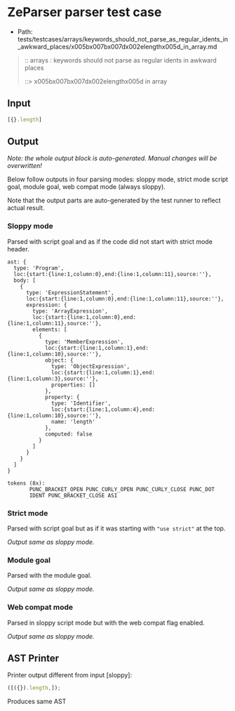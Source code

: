 # ZeParser parser test case

- Path: tests/testcases/arrays/keywords_should_not_parse_as_regular_idents_in_awkward_places/x005bx007bx007dx002elengthx005d_in_array.md

> :: arrays : keywords should not parse as regular idents in awkward places
>
> ::> x005bx007bx007dx002elengthx005d in array

## Input

`````js
[{}.length]
`````

## Output

_Note: the whole output block is auto-generated. Manual changes will be overwritten!_

Below follow outputs in four parsing modes: sloppy mode, strict mode script goal, module goal, web compat mode (always sloppy).

Note that the output parts are auto-generated by the test runner to reflect actual result.

### Sloppy mode

Parsed with script goal and as if the code did not start with strict mode header.

`````
ast: {
  type: 'Program',
  loc:{start:{line:1,column:0},end:{line:1,column:11},source:''},
  body: [
    {
      type: 'ExpressionStatement',
      loc:{start:{line:1,column:0},end:{line:1,column:11},source:''},
      expression: {
        type: 'ArrayExpression',
        loc:{start:{line:1,column:0},end:{line:1,column:11},source:''},
        elements: [
          {
            type: 'MemberExpression',
            loc:{start:{line:1,column:1},end:{line:1,column:10},source:''},
            object: {
              type: 'ObjectExpression',
              loc:{start:{line:1,column:1},end:{line:1,column:3},source:''},
              properties: []
            },
            property: {
              type: 'Identifier',
              loc:{start:{line:1,column:4},end:{line:1,column:10},source:''},
              name: 'length'
            },
            computed: false
          }
        ]
      }
    }
  ]
}

tokens (8x):
       PUNC_BRACKET_OPEN PUNC_CURLY_OPEN PUNC_CURLY_CLOSE PUNC_DOT
       IDENT PUNC_BRACKET_CLOSE ASI
`````

### Strict mode

Parsed with script goal but as if it was starting with `"use strict"` at the top.

_Output same as sloppy mode._

### Module goal

Parsed with the module goal.

_Output same as sloppy mode._

### Web compat mode

Parsed in sloppy script mode but with the web compat flag enabled.

_Output same as sloppy mode._

## AST Printer

Printer output different from input [sloppy]:

````js
([({}).length,]);
````

Produces same AST
